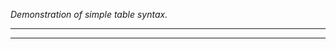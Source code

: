 *Demonstration of simple table syntax.*

  --------------- -------------- --------
  --------------- -------------- --------


